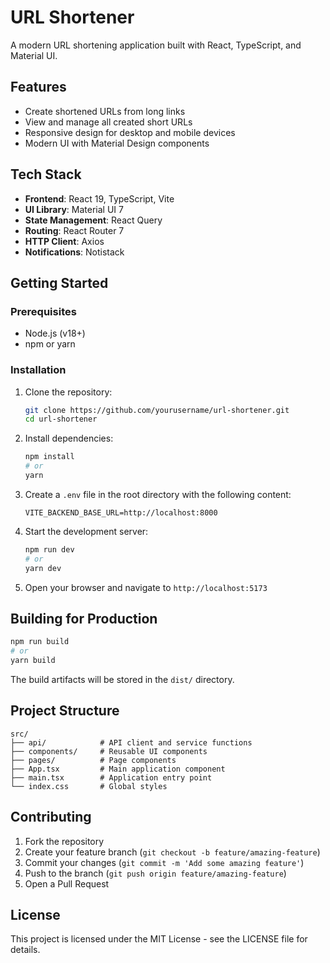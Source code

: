 # URL Shortener

A modern URL shortening application built with React, TypeScript, and Material UI.

## Features

- Create shortened URLs from long links
- View and manage all created short URLs
- Responsive design for desktop and mobile devices
- Modern UI with Material Design components

## Tech Stack

- **Frontend**: React 19, TypeScript, Vite
- **UI Library**: Material UI 7
- **State Management**: React Query
- **Routing**: React Router 7
- **HTTP Client**: Axios
- **Notifications**: Notistack

## Getting Started

### Prerequisites

- Node.js (v18+)
- npm or yarn

### Installation

1. Clone the repository:
   ```bash
   git clone https://github.com/yourusername/url-shortener.git
   cd url-shortener
   ```

2. Install dependencies:
   ```bash
   npm install
   # or
   yarn
   ```

3. Create a `.env` file in the root directory with the following content:
   ```
   VITE_BACKEND_BASE_URL=http://localhost:8000
   ```

4. Start the development server:
   ```bash
   npm run dev
   # or
   yarn dev
   ```

5. Open your browser and navigate to `http://localhost:5173`

## Building for Production

```bash
npm run build
# or
yarn build
```

The build artifacts will be stored in the `dist/` directory.

## Project Structure

```
src/
├── api/            # API client and service functions
├── components/     # Reusable UI components
├── pages/          # Page components
├── App.tsx         # Main application component
├── main.tsx        # Application entry point
└── index.css       # Global styles
```

## Contributing

1. Fork the repository
2. Create your feature branch (`git checkout -b feature/amazing-feature`)
3. Commit your changes (`git commit -m 'Add some amazing feature'`)
4. Push to the branch (`git push origin feature/amazing-feature`)
5. Open a Pull Request

## License

This project is licensed under the MIT License - see the LICENSE file for details.